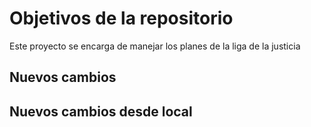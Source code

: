 # Objetivos de la repositorio

Este proyecto se encarga de manejar los planes de la liga de la justicia


## Nuevos cambios

## Nuevos cambios desde local